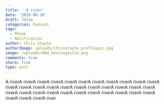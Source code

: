 ```yaml
---
title: ' A river'
date: '2018-08-26'
draft: false
categories: Podcast
tags:
  - Phone
  - Notification
author: Chris Stayte
authorImage: uploads/chrisstayte_profilepic.jpg
image: /uploads/004_hostingasite.png
comments: true
share: true
type: post
---
```

A riverA riverA riverA riverA riverA riverA riverA riverA riverA riverA riverA riverA riverA riverA riverA riverA riverA riverA riverA riverA riverA riverA riverA riverA riverA riverA riverA riverA riverA riverA riverA riverA riverA riverA riverA riverA river
